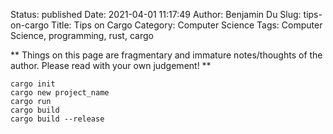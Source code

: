 Status: published
Date: 2021-04-01 11:17:49
Author: Benjamin Du
Slug: tips-on-cargo
Title: Tips on Cargo
Category: Computer Science
Tags: Computer Science, programming, rust, cargo

**
Things on this page are fragmentary and immature notes/thoughts of the author.
Please read with your own judgement!
**


    cargo init
    cargo new project_name
    cargo run
    cargo build
    cargo build --release